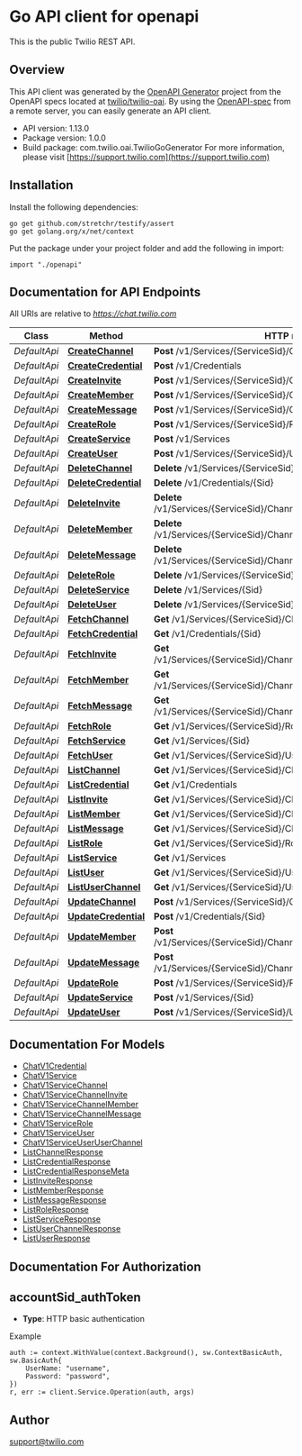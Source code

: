 # Go API client for openapi

This is the public Twilio REST API.

## Overview
This API client was generated by the [OpenAPI Generator](https://openapi-generator.tech) project from the OpenAPI specs located at [twilio/twilio-oai](https://github.com/twilio/twilio-oai/tree/main/spec).  By using the [OpenAPI-spec](https://www.openapis.org/) from a remote server, you can easily generate an API client.

- API version: 1.13.0
- Package version: 1.0.0
- Build package: com.twilio.oai.TwilioGoGenerator
For more information, please visit [https://support.twilio.com](https://support.twilio.com)

## Installation

Install the following dependencies:

```shell
go get github.com/stretchr/testify/assert
go get golang.org/x/net/context
```

Put the package under your project folder and add the following in import:

```golang
import "./openapi"
```

## Documentation for API Endpoints

All URIs are relative to *https://chat.twilio.com*

Class | Method | HTTP request | Description
------------ | ------------- | ------------- | -------------
*DefaultApi* | [**CreateChannel**](docs/DefaultApi.md#createchannel) | **Post** /v1/Services/{ServiceSid}/Channels | 
*DefaultApi* | [**CreateCredential**](docs/DefaultApi.md#createcredential) | **Post** /v1/Credentials | 
*DefaultApi* | [**CreateInvite**](docs/DefaultApi.md#createinvite) | **Post** /v1/Services/{ServiceSid}/Channels/{ChannelSid}/Invites | 
*DefaultApi* | [**CreateMember**](docs/DefaultApi.md#createmember) | **Post** /v1/Services/{ServiceSid}/Channels/{ChannelSid}/Members | 
*DefaultApi* | [**CreateMessage**](docs/DefaultApi.md#createmessage) | **Post** /v1/Services/{ServiceSid}/Channels/{ChannelSid}/Messages | 
*DefaultApi* | [**CreateRole**](docs/DefaultApi.md#createrole) | **Post** /v1/Services/{ServiceSid}/Roles | 
*DefaultApi* | [**CreateService**](docs/DefaultApi.md#createservice) | **Post** /v1/Services | 
*DefaultApi* | [**CreateUser**](docs/DefaultApi.md#createuser) | **Post** /v1/Services/{ServiceSid}/Users | 
*DefaultApi* | [**DeleteChannel**](docs/DefaultApi.md#deletechannel) | **Delete** /v1/Services/{ServiceSid}/Channels/{Sid} | 
*DefaultApi* | [**DeleteCredential**](docs/DefaultApi.md#deletecredential) | **Delete** /v1/Credentials/{Sid} | 
*DefaultApi* | [**DeleteInvite**](docs/DefaultApi.md#deleteinvite) | **Delete** /v1/Services/{ServiceSid}/Channels/{ChannelSid}/Invites/{Sid} | 
*DefaultApi* | [**DeleteMember**](docs/DefaultApi.md#deletemember) | **Delete** /v1/Services/{ServiceSid}/Channels/{ChannelSid}/Members/{Sid} | 
*DefaultApi* | [**DeleteMessage**](docs/DefaultApi.md#deletemessage) | **Delete** /v1/Services/{ServiceSid}/Channels/{ChannelSid}/Messages/{Sid} | 
*DefaultApi* | [**DeleteRole**](docs/DefaultApi.md#deleterole) | **Delete** /v1/Services/{ServiceSid}/Roles/{Sid} | 
*DefaultApi* | [**DeleteService**](docs/DefaultApi.md#deleteservice) | **Delete** /v1/Services/{Sid} | 
*DefaultApi* | [**DeleteUser**](docs/DefaultApi.md#deleteuser) | **Delete** /v1/Services/{ServiceSid}/Users/{Sid} | 
*DefaultApi* | [**FetchChannel**](docs/DefaultApi.md#fetchchannel) | **Get** /v1/Services/{ServiceSid}/Channels/{Sid} | 
*DefaultApi* | [**FetchCredential**](docs/DefaultApi.md#fetchcredential) | **Get** /v1/Credentials/{Sid} | 
*DefaultApi* | [**FetchInvite**](docs/DefaultApi.md#fetchinvite) | **Get** /v1/Services/{ServiceSid}/Channels/{ChannelSid}/Invites/{Sid} | 
*DefaultApi* | [**FetchMember**](docs/DefaultApi.md#fetchmember) | **Get** /v1/Services/{ServiceSid}/Channels/{ChannelSid}/Members/{Sid} | 
*DefaultApi* | [**FetchMessage**](docs/DefaultApi.md#fetchmessage) | **Get** /v1/Services/{ServiceSid}/Channels/{ChannelSid}/Messages/{Sid} | 
*DefaultApi* | [**FetchRole**](docs/DefaultApi.md#fetchrole) | **Get** /v1/Services/{ServiceSid}/Roles/{Sid} | 
*DefaultApi* | [**FetchService**](docs/DefaultApi.md#fetchservice) | **Get** /v1/Services/{Sid} | 
*DefaultApi* | [**FetchUser**](docs/DefaultApi.md#fetchuser) | **Get** /v1/Services/{ServiceSid}/Users/{Sid} | 
*DefaultApi* | [**ListChannel**](docs/DefaultApi.md#listchannel) | **Get** /v1/Services/{ServiceSid}/Channels | 
*DefaultApi* | [**ListCredential**](docs/DefaultApi.md#listcredential) | **Get** /v1/Credentials | 
*DefaultApi* | [**ListInvite**](docs/DefaultApi.md#listinvite) | **Get** /v1/Services/{ServiceSid}/Channels/{ChannelSid}/Invites | 
*DefaultApi* | [**ListMember**](docs/DefaultApi.md#listmember) | **Get** /v1/Services/{ServiceSid}/Channels/{ChannelSid}/Members | 
*DefaultApi* | [**ListMessage**](docs/DefaultApi.md#listmessage) | **Get** /v1/Services/{ServiceSid}/Channels/{ChannelSid}/Messages | 
*DefaultApi* | [**ListRole**](docs/DefaultApi.md#listrole) | **Get** /v1/Services/{ServiceSid}/Roles | 
*DefaultApi* | [**ListService**](docs/DefaultApi.md#listservice) | **Get** /v1/Services | 
*DefaultApi* | [**ListUser**](docs/DefaultApi.md#listuser) | **Get** /v1/Services/{ServiceSid}/Users | 
*DefaultApi* | [**ListUserChannel**](docs/DefaultApi.md#listuserchannel) | **Get** /v1/Services/{ServiceSid}/Users/{UserSid}/Channels | 
*DefaultApi* | [**UpdateChannel**](docs/DefaultApi.md#updatechannel) | **Post** /v1/Services/{ServiceSid}/Channels/{Sid} | 
*DefaultApi* | [**UpdateCredential**](docs/DefaultApi.md#updatecredential) | **Post** /v1/Credentials/{Sid} | 
*DefaultApi* | [**UpdateMember**](docs/DefaultApi.md#updatemember) | **Post** /v1/Services/{ServiceSid}/Channels/{ChannelSid}/Members/{Sid} | 
*DefaultApi* | [**UpdateMessage**](docs/DefaultApi.md#updatemessage) | **Post** /v1/Services/{ServiceSid}/Channels/{ChannelSid}/Messages/{Sid} | 
*DefaultApi* | [**UpdateRole**](docs/DefaultApi.md#updaterole) | **Post** /v1/Services/{ServiceSid}/Roles/{Sid} | 
*DefaultApi* | [**UpdateService**](docs/DefaultApi.md#updateservice) | **Post** /v1/Services/{Sid} | 
*DefaultApi* | [**UpdateUser**](docs/DefaultApi.md#updateuser) | **Post** /v1/Services/{ServiceSid}/Users/{Sid} | 


## Documentation For Models

 - [ChatV1Credential](docs/ChatV1Credential.md)
 - [ChatV1Service](docs/ChatV1Service.md)
 - [ChatV1ServiceChannel](docs/ChatV1ServiceChannel.md)
 - [ChatV1ServiceChannelInvite](docs/ChatV1ServiceChannelInvite.md)
 - [ChatV1ServiceChannelMember](docs/ChatV1ServiceChannelMember.md)
 - [ChatV1ServiceChannelMessage](docs/ChatV1ServiceChannelMessage.md)
 - [ChatV1ServiceRole](docs/ChatV1ServiceRole.md)
 - [ChatV1ServiceUser](docs/ChatV1ServiceUser.md)
 - [ChatV1ServiceUserUserChannel](docs/ChatV1ServiceUserUserChannel.md)
 - [ListChannelResponse](docs/ListChannelResponse.md)
 - [ListCredentialResponse](docs/ListCredentialResponse.md)
 - [ListCredentialResponseMeta](docs/ListCredentialResponseMeta.md)
 - [ListInviteResponse](docs/ListInviteResponse.md)
 - [ListMemberResponse](docs/ListMemberResponse.md)
 - [ListMessageResponse](docs/ListMessageResponse.md)
 - [ListRoleResponse](docs/ListRoleResponse.md)
 - [ListServiceResponse](docs/ListServiceResponse.md)
 - [ListUserChannelResponse](docs/ListUserChannelResponse.md)
 - [ListUserResponse](docs/ListUserResponse.md)


## Documentation For Authorization



## accountSid_authToken

- **Type**: HTTP basic authentication

Example

```golang
auth := context.WithValue(context.Background(), sw.ContextBasicAuth, sw.BasicAuth{
    UserName: "username",
    Password: "password",
})
r, err := client.Service.Operation(auth, args)
```


## Author

support@twilio.com

